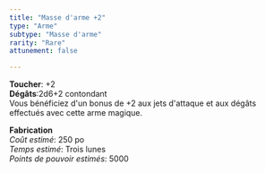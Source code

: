 ```yaml
---
title: "Masse d'arme +2"
type: "Arme"
subtype: "Masse d'arme"
rarity: "Rare"
attunement: false

---
```

**Toucher**: +2  
**Dégâts**:2d6+2 contondant   
Vous bénéficiez d'un bonus de +2 aux jets d'attaque et aux dégâts effectués avec cette arme magique.  

**Fabrication**  
*Coût estimé*: 250 po  
*Temps estimé*: Trois lunes  
*Points de pouvoir estimés*: 5000  
